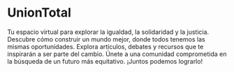 # UnionTotal
Tu espacio virtual para explorar la igualdad, la solidaridad y la justicia. Descubre cómo construir un mundo mejor, donde todos tenemos las mismas oportunidades. Explora artículos, debates y recursos que te inspirarán a ser parte del cambio. Únete a una comunidad comprometida en la búsqueda de un futuro más equitativo. ¡Juntos podemos lograrlo!
